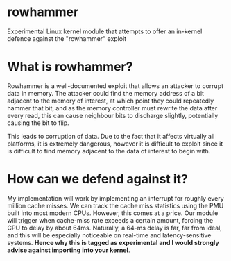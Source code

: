 # rowhammer
Experimental Linux kernel module that attempts to offer an in-kernel defence against the "rowhammer" exploit

# What is rowhammer? 

Rowhammer is a well-documented exploit that allows an attacker to corrupt data in memory. The attacker could find the memory address of a bit adjacent to the memory of interest, at which point they could repeatedly hammer that bit, and as the memory controller must rewrite the data after every read, this can cause neighbour bits to discharge slightly, potentially causing the bit to flip. 

This leads to corruption of data. Due to the fact that it affects virtually all platforms, it is extremely dangerous, however it is difficult to exploit since it is difficult to find memory adjacent to the data of interest to begin with.

# How can we defend against it?

My implementation will work by implementing an interrupt for roughly every million cache misses. We can track the cache miss statistics using the PMU built into most modern CPUs.
However, this comes at a price. Our module will trigger when cache-miss rate exceeds a certain amount, forcing the CPU to delay by about 64ms. Naturally, a 64-ms delay is far, far from ideal, and this will be especially noticeable on real-time and latency-sensitive systems. **Hence why this is tagged as experimental and I would strongly advise against importing into your kernel**.

